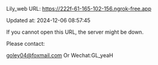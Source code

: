 Lily_web URL: https://222f-61-165-102-156.ngrok-free.app

Updated at: 2024-12-06 08:57:45

If you cannot open this URL, the server might be down.

Please contact: 

goley04@foxmail.com Or Wechat:GL_yeaH